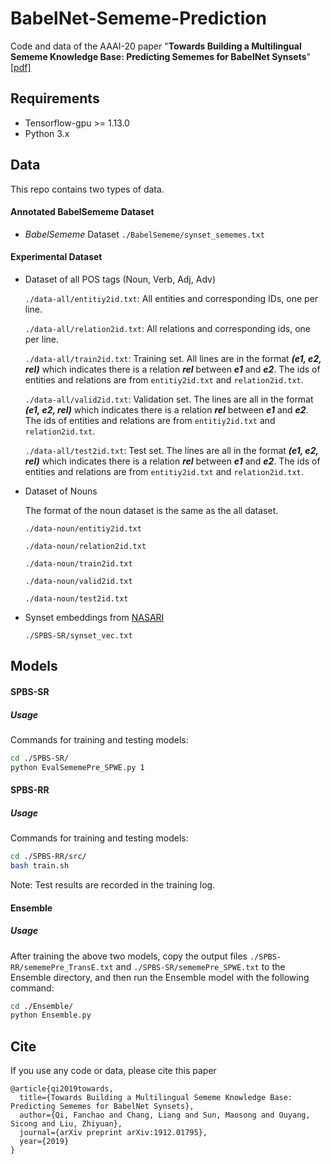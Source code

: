 # BabelNet-Sememe-Prediction
Code and data of the AAAI-20 paper "**Towards Building a Multilingual Sememe Knowledge Base: Predicting Sememes for BabelNet Synsets**" [[pdf]](https://arxiv.org/pdf/1912.01795.pdf)

## Requirements

- Tensorflow-gpu >= 1.13.0
- Python 3.x

## Data

This repo contains two types of data. 

#### Annotated BabelSememe Dataset

- *BabelSememe* Dataset `./BabelSememe/synset_sememes.txt`

#### Experimental Dataset

- Dataset of all POS tags (Noun, Verb, Adj, Adv)
  
  `./data-all/entitiy2id.txt`: All entities and corresponding IDs, one per line.

  `./data-all/relation2id.txt`: All relations and corresponding ids, one per line.

  `./data-all/train2id.txt`: Training set. All lines are in the format ***(e1, e2, rel)*** which indicates there is a relation ***rel*** between ***e1*** and ***e2***. The ids of entities and relations are from `entitiy2id.txt` and `relation2id.txt`.

  `./data-all/valid2id.txt`: Validation set. The lines are all in the format ***(e1, e2, rel)*** which indicates there is a relation ***rel*** between ***e1*** and ***e2***. The ids of entities and relations are from `entitiy2id.txt` and `relation2id.txt`.

  `./data-all/test2id.txt`: Test set. The lines are all in the format ***(e1, e2, rel)*** which indicates there is a relation ***rel*** between ***e1*** and ***e2***. The ids of entities and relations are from `entitiy2id.txt` and `relation2id.txt`.

- Dataset of Nouns
  
  The format of the noun dataset is the same as the all dataset.

  `./data-noun/entitiy2id.txt`

  `./data-noun/relation2id.txt`

  `./data-noun/train2id.txt`

  `./data-noun/valid2id.txt`

  `./data-noun/test2id.txt`

- Synset embeddings from [NASARI](http://lcl.uniroma1.it/nasari/)

  `./SPBS-SR/synset_vec.txt`

## Models

#### SPBS-SR

##### Usage

Commands for training and testing models:

```bash
cd ./SPBS-SR/
python EvalSememePre_SPWE.py 1
```

#### SPBS-RR

##### Usage

Commands for training and testing models:

```bash
cd ./SPBS-RR/src/
bash train.sh
```

Note: Test results are recorded in the training log.

#### Ensemble

##### Usage

After training the above two models, copy the output files `./SPBS-RR/sememePre_TransE.txt` and `./SPBS-SR/sememePre_SPWE.txt` to the Ensemble directory, and then run the Ensemble model with the following command:

```bash
cd ./Ensemble/
python Ensemble.py
```
## Cite

If you use any code or data, please cite this paper

```
@article{qi2019towards,
  title={Towards Building a Multilingual Sememe Knowledge Base: Predicting Sememes for BabelNet Synsets},
  author={Qi, Fanchao and Chang, Liang and Sun, Maosong and Ouyang, Sicong and Liu, Zhiyuan},
  journal={arXiv preprint arXiv:1912.01795},
  year={2019}
}
```
